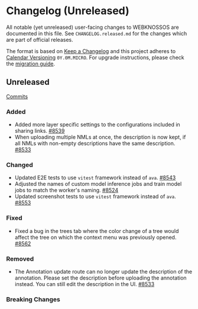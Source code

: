 # Changelog (Unreleased)

All notable (yet unreleased) user-facing changes to WEBKNOSSOS are documented in this file.
See `CHANGELOG.released.md` for the changes which are part of official releases.

The format is based on [Keep a Changelog](http://keepachangelog.com/en/1.0.0/)
and this project adheres to [Calendar Versioning](http://calver.org/) `0Y.0M.MICRO`.
For upgrade instructions, please check the [migration guide](MIGRATIONS.released.md).

## Unreleased
[Commits](https://github.com/scalableminds/webknossos/compare/25.04.0...HEAD)

### Added
- Added more layer specific settings to the configurations included in sharing links. [#8539](https://github.com/scalableminds/webknossos/pull/8539)
- When uploading multiple NMLs at once, the description is now kept, if all NMLs with non-empty descriptions have the same description. [#8533](https://github.com/scalableminds/webknossos/pull/8533)

### Changed
- Updated E2E tests to use `vitest` framework instead of `ava`. [#8543](https://github.com/scalableminds/webknossos/pull/8543)
- Adjusted the names of custom model inference jobs and train model jobs to match the worker's naming. [#8524](https://github.com/scalableminds/webknossos/pull/8524)
- Updated screenshot tests to use `vitest` framework instead of `ava`. [#8553](https://github.com/scalableminds/webknossos/pull/8553)

### Fixed
- Fixed a bug in the trees tab where the color change of a tree would affect the tree on which the context menu was previously opened. [#8562](https://github.com/scalableminds/webknossos/pull/8562)

### Removed
- The Annotation update route can no longer update the description of the annotation. Please set the description before uploading the annotation instead. You can still edit the description in the UI. [#8533](https://github.com/scalableminds/webknossos/pull/8533)

### Breaking Changes
